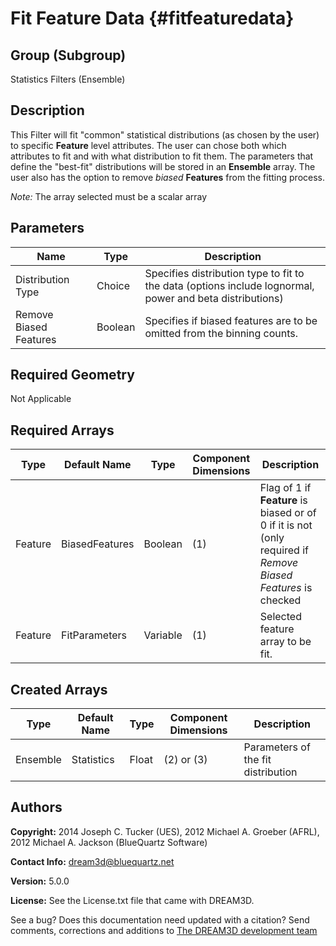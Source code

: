 Fit Feature Data {#fitfeaturedata}
=============

## Group (Subgroup) ##
Statistics Filters (Ensemble)

## Description ##
This Filter will fit "common" statistical distributions (as chosen by the user) to specific **Feature** level attributes.  The user can chose both which attributes to fit and with what distribution to fit them.  The parameters that define the "best-fit" distributions will be stored in an **Ensemble** array.  The user also has the option to remove *biased* **Features** from the fitting process.

*Note:* The array selected must be a scalar array

## Parameters ##
| Name | Type | Description |
|------|------| ----------- |
| Distribution Type | Choice | Specifies distribution type to fit to the data (options include lognormal, power and beta distributions) |
| Remove Biased Features | Boolean | Specifies if biased features are to be omitted from the binning counts. |

## Required Geometry ##
Not Applicable

## Required Arrays ##
| Type | Default Name | Type | Component Dimensions | Description |
|------|--------------|-------------|---------|-----|
| Feature | BiasedFeatures | Boolean | (1) | Flag of 1 if **Feature** is biased or of 0 if it is not (only required if *Remove Biased Features* is checked |
| Feature | FitParameters | Variable | (1) | Selected feature array to be fit. |

## Created Arrays ##
| Type | Default Name | Type | Component Dimensions | Description |
|------|--------------|-------------|---------|-----|
| Ensemble | Statistics | Float | (2) or (3) | Parameters of the fit distribution | 

## Authors ##
**Copyright:** 2014 Joseph C. Tucker (UES), 2012 Michael A. Groeber (AFRL), 2012 Michael A. Jackson (BlueQuartz Software)

**Contact Info:** dream3d@bluequartz.net

**Version:** 5.0.0

**License:**  See the License.txt file that came with DREAM3D.




See a bug? Does this documentation need updated with a citation? Send comments, corrections and additions to [The DREAM3D development team](mailto:dream3d@bluequartz.net?subject=Documentation%20Correction)

